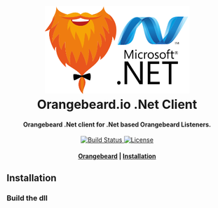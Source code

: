 <h1 align="center">
  <a href="https://github.com/orangebeard-io/dotnet-client">
    <img src="https://raw.githubusercontent.com/orangebeard-io/dotnet-client/master/.github/logo.svg" alt="Orangebeard.io .Net Client" height="200">
  </a>
  <br>Orangebeard.io .Net Client<br>
</h1>

<h4 align="center">Orangebeard .Net client for .Net based Orangebeard Listeners.</h4>

<p align="center">
  <a href="https://github.com/orangebeard-io/java-client/actions">
    <img src="https://img.shields.io/github/workflow/status/orangebeard-io/java-client/release?style=flat-square"
      alt="Build Status" />
  </a>
  <a href="https://github.com/orangebeard-io/java-client/blob/master/LICENSE">
    <img src="https://img.shields.io/github/license/orangebeard-io/dotnet-client?style=flat-square"
      alt="License" />
  </a>
</p>

<div align="center">
  <h4>
    <a href="https://orangebeard.io">Orangebeard</a> |
    <a href="#installation">Installation</a>
  </h4>
</div>

## Installation

### Build the dll

